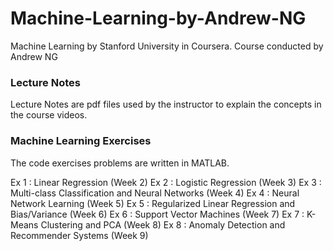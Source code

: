 # Machine-Learning-by-Andrew-NG
Machine Learning by Stanford University in Coursera. Course conducted by Andrew NG

### Lecture Notes

Lecture Notes are pdf files used by the instructor to explain the concepts in the course videos.

### Machine Learning Exercises

The code exercises problems are written in MATLAB.

Ex 1 : Linear Regression (Week 2)
Ex 2 : Logistic Regression (Week 3)
Ex 3 : Multi-class Classification and Neural Networks (Week 4) 
Ex 4 : Neural Network Learning (Week 5)
Ex 5 : Regularized Linear Regression and Bias/Variance (Week 6)
Ex 6 : Support Vector Machines (Week 7)
Ex 7 : K-Means Clustering and PCA (Week 8)
Ex 8 : Anomaly Detection and Recommender Systems (Week 9)
